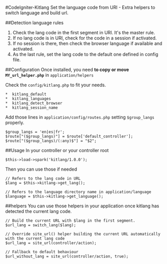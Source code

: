 #CodeIgniter-Kitlang
Set the language code from URI - Extra helpers to switch language and build url.

##Detection language rules
1. Check the lang code in the first segment in URI. It's the master rule.
2. If no lang code is in URI, check for the code in a session if activated.
3. If no session is there, then check the browser language if available and activated.
4. As the last rule, set the lang code to the default one defined in config file.

##Configuration
Once installed, you need __to copy or move `MY_url_helper.php`__ in `application/helpers`

Check the `config/kitlang.php` to fit your needs.
	
	*  kitlang_default
	*  kitlang_languages
	*  kitlang_detect_browser
	*  kitlang_session_name

Add those lines in `application/config/routes.php` setting `$group_langs` properly.

	$group_langs = 'en|es|fr';
	$route["($group_langs)"] = $route['default_controller'];
	$route["($group_langs)/(:any)$"] = "$2";

##Usage
In your controller or your controller root

	$this->load->spark('kitlang/1.0.0');

Then you can use those if needed

	// Refers to the lang code in URL
	$lang = $this->kitlang->get_lang();

	// Refers to the language directory name in application/language
	$language = $this->kitlang->get_language();

##helpers
You can use those helpers in your application once kitlang has detected the current lang code.

	// Build the current URL with $lang in the first segment. 
	$url_lang = switch_lang($lang);

	// Override site_url() helper building the current URL automatically with the current lang code
	$url_lang = site_url(controller/action);

	// Fallback to default behaviour
	$url_without_lang = site_url(controller/action, true);





